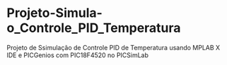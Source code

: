 # Projeto-Simula-o_Controle_PID_Temperatura
Projeto de Ssimulação de Controle PID de Temperatura usando MPLAB X IDE e PICGenios com PIC18F4520 no PICSimLab
